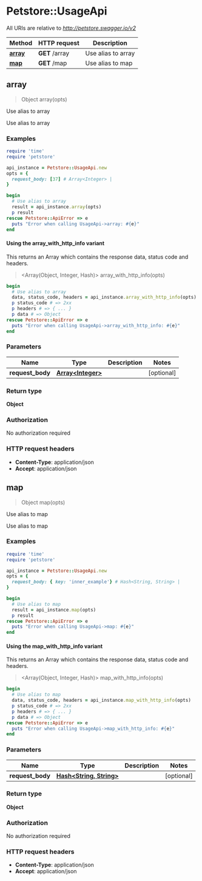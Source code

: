 # Petstore::UsageApi

All URIs are relative to *http://petstore.swagger.io/v2*

| Method | HTTP request | Description |
| ------ | ------------ | ----------- |
| [**array**](UsageApi.md#array) | **GET** /array | Use alias to array |
| [**map**](UsageApi.md#map) | **GET** /map | Use alias to map |


## array

> Object array(opts)

Use alias to array

Use alias to array

### Examples

```ruby
require 'time'
require 'petstore'

api_instance = Petstore::UsageApi.new
opts = {
  request_body: [37] # Array<Integer> | 
}

begin
  # Use alias to array
  result = api_instance.array(opts)
  p result
rescue Petstore::ApiError => e
  puts "Error when calling UsageApi->array: #{e}"
end
```

#### Using the array_with_http_info variant

This returns an Array which contains the response data, status code and headers.

> <Array(Object, Integer, Hash)> array_with_http_info(opts)

```ruby
begin
  # Use alias to array
  data, status_code, headers = api_instance.array_with_http_info(opts)
  p status_code # => 2xx
  p headers # => { ... }
  p data # => Object
rescue Petstore::ApiError => e
  puts "Error when calling UsageApi->array_with_http_info: #{e}"
end
```

### Parameters

| Name | Type | Description | Notes |
| ---- | ---- | ----------- | ----- |
| **request_body** | [**Array&lt;Integer&gt;**](Integer.md) |  | [optional] |

### Return type

**Object**

### Authorization

No authorization required

### HTTP request headers

- **Content-Type**: application/json
- **Accept**: application/json


## map

> Object map(opts)

Use alias to map

Use alias to map

### Examples

```ruby
require 'time'
require 'petstore'

api_instance = Petstore::UsageApi.new
opts = {
  request_body: { key: 'inner_example'} # Hash<String, String> | 
}

begin
  # Use alias to map
  result = api_instance.map(opts)
  p result
rescue Petstore::ApiError => e
  puts "Error when calling UsageApi->map: #{e}"
end
```

#### Using the map_with_http_info variant

This returns an Array which contains the response data, status code and headers.

> <Array(Object, Integer, Hash)> map_with_http_info(opts)

```ruby
begin
  # Use alias to map
  data, status_code, headers = api_instance.map_with_http_info(opts)
  p status_code # => 2xx
  p headers # => { ... }
  p data # => Object
rescue Petstore::ApiError => e
  puts "Error when calling UsageApi->map_with_http_info: #{e}"
end
```

### Parameters

| Name | Type | Description | Notes |
| ---- | ---- | ----------- | ----- |
| **request_body** | [**Hash&lt;String, String&gt;**](String.md) |  | [optional] |

### Return type

**Object**

### Authorization

No authorization required

### HTTP request headers

- **Content-Type**: application/json
- **Accept**: application/json

